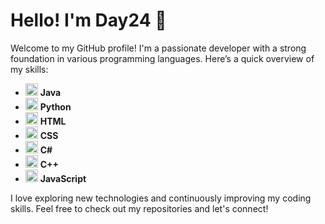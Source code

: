 # Hello! I'm Day24 👋

Welcome to my GitHub profile! I'm a passionate developer with a strong foundation in various programming languages. Here’s a quick overview of my skills:

- <img src="https://cdn.jsdelivr.net/gh/devicons/devicon/icons/java/java-original.svg" alt="Java" width="20" height="20"/> **Java**
- <img src="https://cdn.jsdelivr.net/gh/devicons/devicon/icons/python/python-original.svg" alt="Python" width="20" height="20"/> **Python**
- <img src="https://cdn.jsdelivr.net/gh/devicons/devicon/icons/html5/html5-original.svg" alt="HTML" width="20" height="20"/> **HTML**
- <img src="https://cdn.jsdelivr.net/gh/devicons/devicon/icons/css3/css3-original.svg" alt="CSS" width="20" height="20"/> **CSS**
- <img src="https://cdn.jsdelivr.net/gh/devicons/devicon/icons/csharp/csharp-original.svg" alt="C#" width="20" height="20"/> **C#**
- <img src="https://cdn.jsdelivr.net/gh/devicons/devicon/icons/cplusplus/cplusplus-original.svg" alt="C++" width="20" height="20"/> **C++**
- <img src="https://cdn.jsdelivr.net/gh/devicons/devicon/icons/javascript/javascript-original.svg" alt="JavaScript" width="20" height="20"/> **JavaScript**

I love exploring new technologies and continuously improving my coding skills. Feel free to check out my repositories and let's connect!
